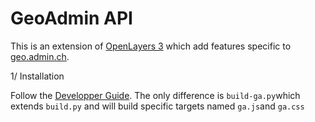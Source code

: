 GeoAdmin API
============

This is an extension of [OpenLayers 3](http://ol3js.org/) which add features specific
to [geo.admin.ch](http://www.geo.admin.ch/).


1/ Installation


Follow the [Developper Guide](https://github.com/openlayers/ol3/wiki/Developer-Guide).
The only difference is `build-ga.py`which extends `build.py` and will build specific
targets named `ga.js`and `ga.css`

